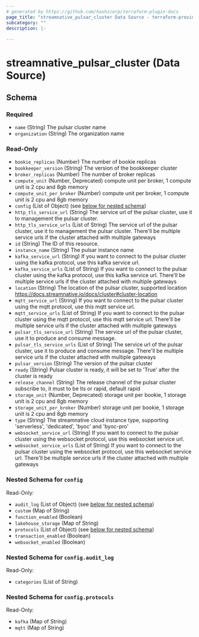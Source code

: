 ```yaml
---
# generated by https://github.com/hashicorp/terraform-plugin-docs
page_title: "streamnative_pulsar_cluster Data Source - terraform-provider-streamnative"
subcategory: ""
description: |-
  
---
```


# streamnative_pulsar_cluster (Data Source)





<!-- schema generated by tfplugindocs -->
## Schema

### Required

- `name` (String) The pulsar cluster name
- `organization` (String) The organization name

### Read-Only

- `bookie_replicas` (Number) The number of bookie replicas
- `bookkeeper_version` (String) The version of the bookkeeper cluster
- `broker_replicas` (Number) The number of broker replicas
- `compute_unit` (Number, Deprecated) compute unit per broker, 1 compute unit is 2 cpu and 8gb memory
- `compute_unit_per_broker` (Number) compute unit per broker, 1 compute unit is 2 cpu and 8gb memory
- `config` (List of Object) (see [below for nested schema](#nestedatt--config))
- `http_tls_service_url` (String) The service url of the pulsar cluster, use it to management the pulsar cluster.
- `http_tls_service_urls` (List of String) The service url of the pulsar cluster, use it to management the pulsar cluster. There'll be multiple service urls if the cluster attached with multiple gateways
- `id` (String) The ID of this resource.
- `instance_name` (String) The pulsar instance name
- `kafka_service_url` (String) If you want to connect to the pulsar cluster using the kafka protocol, use this kafka service url.
- `kafka_service_urls` (List of String) If you want to connect to the pulsar cluster using the kafka protocol, use this kafka service url. There'll be multiple service urls if the cluster attached with multiple gateways
- `location` (String) The location of the pulsar cluster, supported location https://docs.streamnative.io/docs/cluster#cluster-location
- `mqtt_service_url` (String) If you want to connect to the pulsar cluster using the mqtt protocol, use this mqtt service url.
- `mqtt_service_urls` (List of String) If you want to connect to the pulsar cluster using the mqtt protocol, use this mqtt service url.  There'll be multiple service urls if the cluster attached with multiple gateways
- `pulsar_tls_service_url` (String) The service url of the pulsar cluster, use it to produce and consume message.
- `pulsar_tls_service_urls` (List of String) The service url of the pulsar cluster, use it to produce and consume message. There'll be multiple service urls if the cluster attached with multiple gateways
- `pulsar_version` (String) The version of the pulsar cluster
- `ready` (String) Pulsar cluster is ready, it will be set to 'True' after the cluster is ready
- `release_channel` (String) The release channel of the pulsar cluster subscribe to, it must to be lts or rapid, default rapid
- `storage_unit` (Number, Deprecated) storage unit per bookie, 1 storage unit is 2 cpu and 8gb memory
- `storage_unit_per_broker` (Number) storage unit per bookie, 1 storage unit is 2 cpu and 8gb memory
- `type` (String) The streamnative cloud instance type, supporting 'serverless', 'dedicated', 'byoc' and 'byoc-pro'
- `websocket_service_url` (String) If you want to connect to the pulsar cluster using the websocket protocol, use this websocket service url.
- `websocket_service_urls` (List of String) If you want to connect to the pulsar cluster using the websocket protocol, use this websocket service url. There'll be multiple service urls if the cluster attached with multiple gateways

<a id="nestedatt--config"></a>
### Nested Schema for `config`

Read-Only:

- `audit_log` (List of Object) (see [below for nested schema](#nestedobjatt--config--audit_log))
- `custom` (Map of String)
- `function_enabled` (Boolean)
- `lakehouse_storage` (Map of String)
- `protocols` (List of Object) (see [below for nested schema](#nestedobjatt--config--protocols))
- `transaction_enabled` (Boolean)
- `websocket_enabled` (Boolean)

<a id="nestedobjatt--config--audit_log"></a>
### Nested Schema for `config.audit_log`

Read-Only:

- `categories` (List of String)


<a id="nestedobjatt--config--protocols"></a>
### Nested Schema for `config.protocols`

Read-Only:

- `kafka` (Map of String)
- `mqtt` (Map of String)
